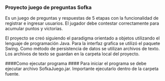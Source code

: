 ### Proyecto juego de preguntas Sofka ###

Es un juego de preguntas y respuestas de 5 etapas con la funcionalidad de registrar e ingresar usuarios.
El jugador debe contestar correctamente para acumular puntos y victorias.

El proyecto se creó siguiendo el paradigma orientado a objetos utilizando el lenguaje de programación Java.
Para la interfaz grafica se utilizó el paquete Swing.
Como método de persistencia de datos se utilizan archivos de texto. Los archivos de texto
se guardan en la carpeta local del proyecto.

####Como ejecutar programa ####
Para iniciar el programa se debe ejecutar archivo SofkaJuego.jar. Importante ejecutarlo dentro de la carpeta fuente. 